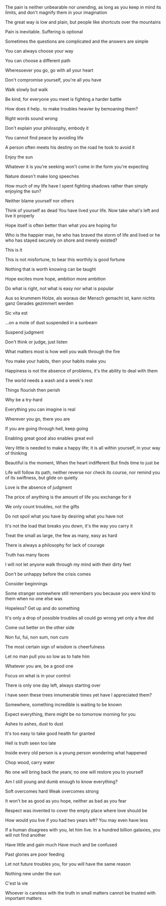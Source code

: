 
The pain is neither unbearable nor unending, as long as you keep in mind its limits, and don't magnify them in your imagination

The great way is low and plain, but people like shortcuts over the mountains

Pain is inevitable. Suffering is optional

Sometimes the questions are complicated and the answers are simple

You can always choose your way

You can choose a different path

Wheresoever you go, go with all your heart

Don't compromise yourself, you're all you have

Walk slowly but walk

Be kind, for everyone you meet is fighting a harder battle

How does it help.. to make troubles heavier by bemoaning them?

Right words sound wrong

Don't explain your philosophy, embody it

You cannot find peace by avoiding life

A person often meets his destiny on the road he took to avoid it

Enjoy the sun

Whatever it is you're seeking won't come in the form you're expecting

Nature doesn't make long speeches

How much of my life have I spent fighting shadows rather than simply enjoying the sun?

Neither blame yourself nor others

Think of yourself as dead You have lived your life. Now take what's left and live it properly

Hope itself is often better than what you are hoping for

Who is the happier man, he who has braved the storm of life and lived or he who has stayed securely on shore and merely existed?

This is it

This is not misfortune, to bear this worthily is good fortune

Nothing that is worth knowing can be taught

Hope excites more hope, ambition more ambition

Do what is right, not what is easy nor what is popular

Aus so krummem Holze, als woraus der Mensch gemacht ist, kann nichts ganz Gerades gezimmert werden

Sic vita est

...on a mote of dust suspended in a sunbeam

Suspend judgment

Don't think or judge, just listen

What matters most is how well you walk through the fire

You make your habits, then your habits make you

Happiness is not the absence of problems, it's the ability to deal with them

The world needs a wash and a week's rest

Things flourish then perish

Why be a try-hard

Everything you can imagine is real

Wherever you go, there you are

If you are going through hell, keep going

Enabling great good also enables great evil

Very little is needed to make a happy life; it is all within yourself, in your way of thinking

Beautiful is the moment, When the heart indifferent But finds time to just be

Life will follow its path, neither reverse nor check its course, nor remind you of its swiftness, but glide on quietly

Love is the absence of judgment

The price of anything is the amount of life you exchange for it

We only count troubles, not the gifts

Do not spoil what you have by desiring what you have not

It's not the load that breaks you down, it's the way you carry it

Treat the small as large, the few as many, easy as hard

There is always a philosophy for lack of courage

Truth has many faces

I will not let anyone walk through my mind with their dirty feet

Don't be unhappy before the crisis comes

Consider beginnings

Some stranger somewhere still remembers you because you were kind to them when no one else was

Hopeless? Get up and do something

It's only a drop of possible troubles all could go wrong yet only a few did

Come out better on the other side

Non fui, fui, non sum, non curo

The most certain sign of wisdom is cheerfulness

Let no man pull you so low as to hate him

Whatever you are, be a good one

Focus on what is in your control

There is only one day left, always starting over

I have seen these trees innumerable times yet have I appreciated them?

Somewhere, something incredible is waiting to be known

Expect everything, there might be no tomorrow morning for you

Ashes to ashes, dust to dust

It's too easy to take good health for granted

Hell is truth seen too late

Inside every old person is a young person wondering what happened

Chop wood, carry water

No one will bring back the years; no one will restore you to yourself

Am I still young and dumb enough to know everything?

Soft overcomes hard Weak overcomes strong

It won't be as good as you hope, neither as bad as you fear

Respect was invented to cover the empty place where love should be

How would you live if you had two years left? You may even have less

If a human disagrees with you, let him live. In a hundred billion galaxies, you will not find another

Have little and gain much Have much and be confused

Past glories are poor feeding

Let not future troubles you, for you will have the same reason

Nothing new under the sun

C'est la vie

Whoever is careless with the truth in small matters cannot be trusted with important matters